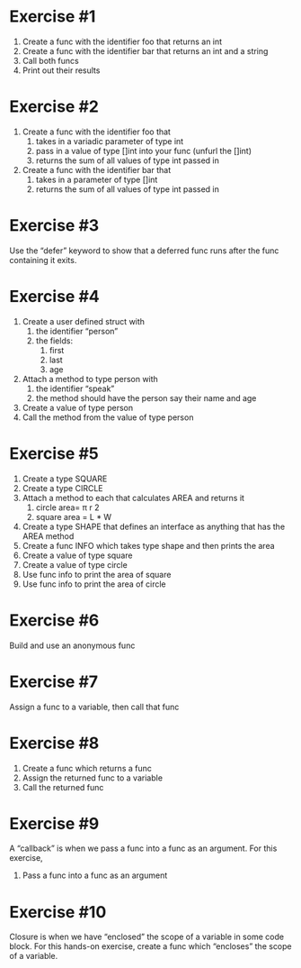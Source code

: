 # Exercise #1
1. Create a func with the identifier foo that returns an int
2. Create a func with the identifier bar that returns an int and a string
3. Call both funcs
4. Print out their results

# Exercise #2
1. Create a func with the identifier foo that
    1. takes in a variadic parameter of type int
    2. pass in a value of type []int into your func (unfurl the []int)
    3. returns the sum of all values of type int passed in
2. Create a func with the identifier bar that
    1. takes in a parameter of type []int
    2. returns the sum of all values of type int passed in

# Exercise #3
Use the “defer” keyword to show that a deferred func runs after the func containing it exits.

# Exercise #4
1. Create a user defined struct with
    1. the identifier “person”
    2. the fields:
        1. first
        2. last
        3. age
2. Attach a method to type person with
    1. the identifier “speak”
    2. the method should have the person say their name and age
3. Create a value of type person
4. Call the method from the value of type person

# Exercise #5
1. Create a type SQUARE
2. Create a type CIRCLE
3. Attach a method to each that calculates AREA and returns it
    1. circle area= π r 2
    2. square area = L * W
4. Create a type SHAPE that defines an interface as anything that has the AREA method
5. Create a func INFO which takes type shape and then prints the area
6. Create a value of type square
7. Create a value of type circle
8. Use func info to print the area of square
9. Use func info to print the area of circle

# Exercise #6
Build and use an anonymous func

# Exercise #7
Assign a func to a variable, then call that func

# Exercise #8
1. Create a func which returns a func
2. Assign the returned func to a variable
3. Call the returned func

# Exercise #9
A “callback” is when we pass a func into a func as an argument. For this exercise,
1. Pass a func into a func as an argument

# Exercise #10
Closure is when we have “enclosed” the scope of a variable in some code block. For this hands-on exercise, create a func which “encloses” the scope of a variable.
